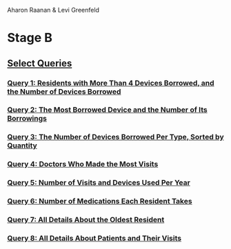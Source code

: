Aharon Raanan & Levi Greenfeld

# Stage B

## [Select Queries](#stage-b-select-queries)
### [Query 1: Residents with More Than 4 Devices Borrowed, and the Number of Devices Borrowed](#query-1-residents-with-more-than-4-devices-borrowed-and-the-number-of-devices-borrowed)
### [Query 2: The Most Borrowed Device and the Number of Its Borrowings](#query-2-the-most-borrowed-device-and-the-number-of-its-borrowings)
### [Query 3: The Number of Devices Borrowed Per Type, Sorted by Quantity](#query-3-the-number-of-devices-borrowed-per-type-sorted-by-quantity)
### [Query 4: Doctors Who Made the Most Visits](#query-4-doctors-who-made-the-most-visits)
### [Query 5: Number of Visits and Devices Used Per Year](#query-5-number-of-visits-and-devices-used-per-year)
### [Query 6: Number of Medications Each Resident Takes](#query-6-number-of-medications-each-resident-takes)
### [Query 7: All Details About the Oldest Resident](#query-7-all-details-about-the-oldest-resident)
### [Query 8: All Details About Patients and Their Visits](#query-8-all-details-about-patients-and-their-visits)
  
